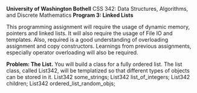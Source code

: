 **University of Washington Bothell**
CSS 342: Data Structures, Algorithms, and Discrete Mathematics
**Program 3: Linked Lists**

This programming assignment will require the usage of dynamic memory, pointers and linked
lists. It will also require the usage of File IO and templates. Also, required is a good
understanding of overloading assignment and copy constructors. Learnings from previous
assignments, especially operator overloading will also be required.

**Problem: The List.**
You will build a class for a fully ordered list. The list class, called List342, will be templatized so
that different types of objects can be stored in it.
List342<string> some_strings;
List342<int> list_of_integers;
List342<Child> children;
List342<MyRandomObj> ordered_list_random_objs;
